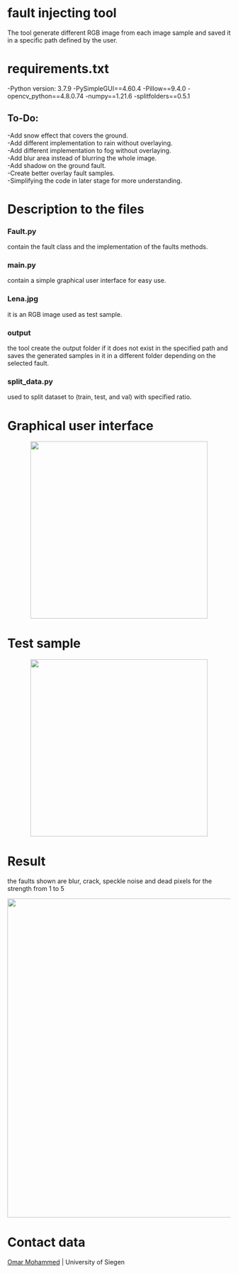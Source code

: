 # fault injecting tool
The tool generate different RGB image from each image sample and saved it in a specific path defined by the user.

# requirements.txt
-Python version: 3.7.9
-PySimpleGUI==4.60.4
-Pillow==9.4.0
-opencv_python==4.8.0.74
-numpy==1.21.6
-splitfolders==0.5.1
## To-Do:
-Add snow effect that covers the ground.<br>
-Add different implementation to rain without overlaying.<br>
-Add different implementation to fog without overlaying.<br>
-Add blur area instead of blurring the whole image.<br>
-Add shadow on the ground fault.<br>
-Create better overlay fault samples.<br>
-Simplifying the code in later stage for more understanding.<br>

# Description to the files 
### Fault.py
contain the fault class and the implementation of the faults methods.

### main.py
contain a simple graphical user interface for easy use.
### Lena.jpg
it is an RGB image used as test sample.
### output
the tool create the output folder if it does not exist in the specified path and saves the generated samples in it in a different folder depending on the selected fault.
### split_data.py
used to split dataset to (train, test, and val) with specified ratio.
# Graphical user interface
<p align="center">
<img src="https://github.com/omarMohammed-USI/omarMohammed-USI/blob/main/faults_GUI.png" height=400>
</p>

# Test sample
<p align="center">
<img src="https://github.com/omarMohammed-USI/omarMohammed-USI/blob/main/Lena.jpg" height=400>
</p>

# Result
the faults shown are blur, crack, speckle noise and dead pixels for the strength from 1 to 5
<p align="center">
<img src="https://github.com/omarMohammed-USI/omarMohammed-USI/blob/main/fault%20samples.jpg" height=720>
</p>

# Contact data
[Omar Mohammed](https://www.eti.uni-siegen.de/mt/mitarbeiter/?lang=de) | University of Siegen
